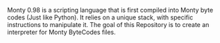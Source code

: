 Monty 0.98 is a scripting language that is first compiled into Monty byte codes (Just like Python).
It relies on a unique stack, with specific instructions to manipulate it. The goal of this Repository
is to create an interpreter for Monty ByteCodes files.
